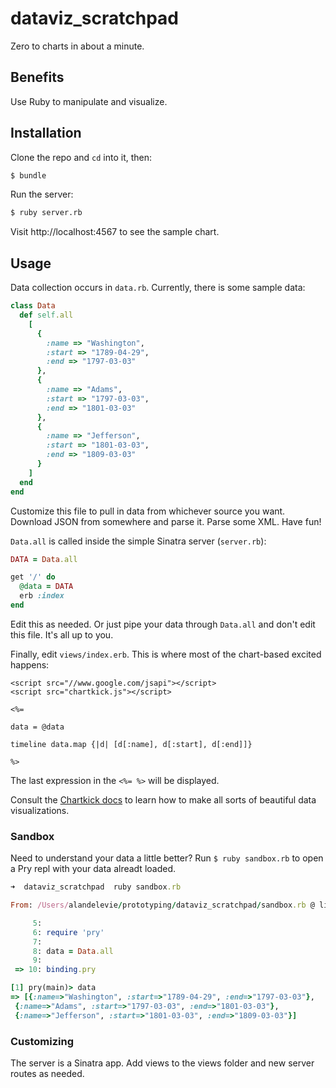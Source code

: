 # dataviz_scratchpad

Zero to charts in about a minute. 

## Benefits

Use Ruby to manipulate and visualize.

## Installation

Clone the repo and `cd` into it, then:

```sh
$ bundle
```

Run the server:

```sh
$ ruby server.rb
```

Visit http://localhost:4567 to see the sample chart.

## Usage

Data collection occurs in `data.rb`. Currently, there is some sample data:

```ruby
class Data
  def self.all
    [
      {
        :name => "Washington",
        :start => "1789-04-29", 
        :end => "1797-03-03"
      },
      {
        :name => "Adams",
        :start => "1797-03-03", 
        :end => "1801-03-03"
      },
      {
        :name => "Jefferson",
        :start => "1801-03-03", 
        :end => "1809-03-03"
      }
    ]
  end
end
```

Customize this file to pull in data from whichever source you want. Download JSON from somewhere and parse it. Parse some XML. Have fun!

`Data.all` is called inside the simple Sinatra server (`server.rb`):

```ruby
DATA = Data.all

get '/' do
  @data = DATA
  erb :index
end
```

Edit this as needed. Or just pipe your data through `Data.all` and don't edit this file. It's all up to you.

Finally, edit `views/index.erb`. This is where most of the chart-based excited happens:

```erb
<script src="//www.google.com/jsapi"></script>
<script src="chartkick.js"></script>

<%=
  
data = @data  
  
timeline data.map {|d| [d[:name], d[:start], d[:end]]}
  
%>

```

The last expression in the `<%= %>` will be displayed.

Consult the [Chartkick docs](http://chartkick.com/) to learn how to make all sorts of beautiful data visualizations.

### Sandbox

Need to understand your data a little better? Run `$ ruby sandbox.rb` to open a Pry repl with your data alreadt loaded.

```ruby
➜  dataviz_scratchpad  ruby sandbox.rb 

From: /Users/alandelevie/prototyping/dataviz_scratchpad/sandbox.rb @ line 10 :

     5: 
     6: require 'pry'
     7: 
     8: data = Data.all
     9: 
 => 10: binding.pry

[1] pry(main)> data
=> [{:name=>"Washington", :start=>"1789-04-29", :end=>"1797-03-03"},
 {:name=>"Adams", :start=>"1797-03-03", :end=>"1801-03-03"},
 {:name=>"Jefferson", :start=>"1801-03-03", :end=>"1809-03-03"}]
```

### Customizing

The server is a Sinatra app. Add views to the views folder and new server routes as needed.

